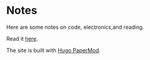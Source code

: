 # Notes

Here are some notes on code, electronics,and reading.

Read it [here](https://un01s.github.io/).

The site is built with [Hugo PaperMod](https://github.com/adityatelange/hugo-PaperMod).

